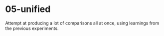 # 05-unified

Attempt at producing a lot of comparisons all at once, using learnings from the previous experiments.